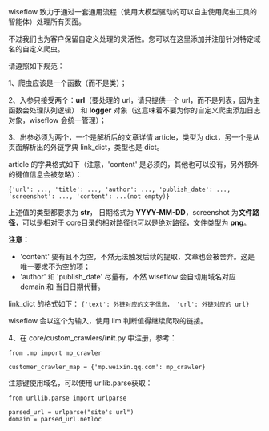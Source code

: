wiseflow 致力于通过一套通用流程（使用大模型驱动的可以自主使用爬虫工具的智能体）处理所有页面。

不过我们也为客户保留自定义处理的灵活性。您可以在这里添加并注册针对特定域名的自定义爬虫。

请遵照如下规范：

1、爬虫应该是一个函数（而不是类）；

2、入参只接受两个：**url**（要处理的 url，请只提供一个 url，而不是列表，因为主函数会处理队列逻辑） 和 **logger** 对象（这意味着不要为你的自定义爬虫添加日志对象，wiseflow 会统一管理）；

3、出参必须为两个，一个是解析后的文章详情 article，类型为 dict，另一个是从页面解析出的外链字典 link_dict，类型也是 dict。

article 的字典格式如下（注意，'content' 是必须的，其他也可以没有，另外额外的键值信息会被忽略）：

`{'url': ..., 'title': ..., 'author': ..., 'publish_date': ..., 'screenshot': ..., 'content': ...(not empty)}`

上述值的类型都要求为 **str**， 日期格式为 **YYYY-MM-DD**，screenshot 为**文件路径**，可以是相对于 core目录的相对路径也可以是绝对路径，文件类型为 **png**。

**注意：**
- 'content' 要有且不为空，不然无法触发后续的提取，文章也会被舍弃。这是唯一要求不为空的项；
- 'author' 和 'publish_date' 尽量有，不然 wiseflow 会自动用域名对应 demain 和 当日日期代替。

link_dict 的格式如下：
`{'text': 外链对应的文字信息， 'url': 外链对应的 url}`

wiseflow 会以这个为输入，使用 llm 判断值得继续爬取的链接。

4、在 core/custom_crawlers/__init__.py 中注册，参考：

```pyhton
from .mp import mp_crawler

customer_crawler_map = {'mp.weixin.qq.com': mp_crawler}
```

注意键使用域名，可以使用 urllib.parse获取：

```pyhton
from urllib.parse import urlparse

parsed_url = urlparse("site's url")
domain = parsed_url.netloc
```